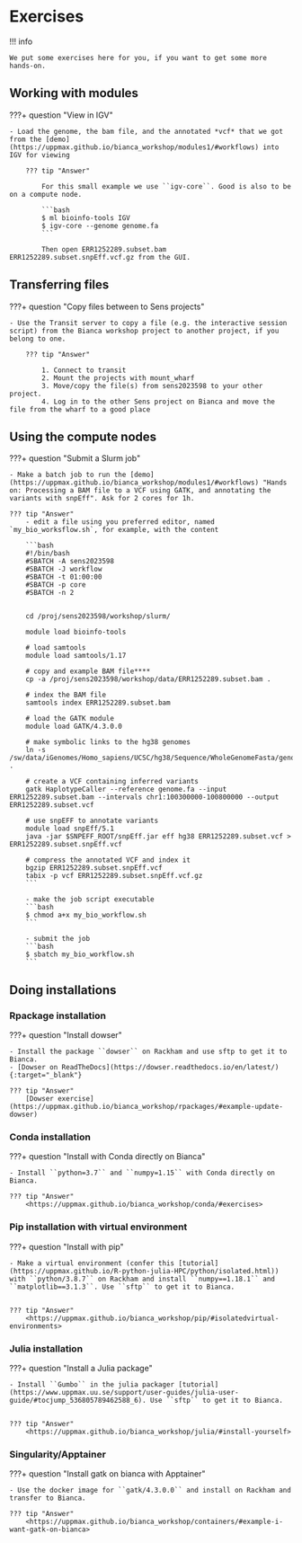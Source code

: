 # Exercises

!!! info

    We put some exercises here for you, if you want to get some more hands-on.
   

## Working with modules

???+ question "View in IGV"

  
    - Load the genome, the bam file, and the annotated *vcf* that we got from the [demo](https://uppmax.github.io/bianca_workshop/modules1/#workflows) into IGV for viewing

        ??? tip "Answer"

            For this small example we use ``igv-core``. Good is also to be on a compute node.
           
            ```bash
            $ ml bioinfo-tools IGV
            $ igv-core --genome genome.fa
            ```

            Then open ERR1252289.subset.bam ERR1252289.subset.snpEff.vcf.gz from the GUI.

## Transferring files

???+ question "Copy files between to Sens projects"

    - Use the Transit server to copy a file (e.g. the interactive session script) from the Bianca workshop project to another project, if you belong to one.

        ??? tip "Answer"
           
            1. Connect to transit
            2. Mount the projects with mount_wharf
            3. Move/copy the file(s) from sens2023598 to your other project.
            4. Log in to the other Sens project on Bianca and move the file from the wharf to a good place
          
           

## Using the compute nodes

???+ question "Submit a Slurm job"

    - Make a batch job to run the [demo](https://uppmax.github.io/bianca_workshop/modules1/#workflows) "Hands on: Processing a BAM file to a VCF using GATK, and annotating the variants with snpEff". Ask for 2 cores for 1h.
   
    ??? tip "Answer"
        - edit a file using you preferred editor, named `my_bio_worksflow.sh`, for example, with the content
       
        ```bash
        #!/bin/bash
        #SBATCH -A sens2023598
        #SBATCH -J workflow
        #SBATCH -t 01:00:00
        #SBATCH -p core
        #SBATCH -n 2


        cd /proj/sens2023598/workshop/slurm/

        module load bioinfo-tools

        # load samtools
        module load samtools/1.17

        # copy and example BAM file****
        cp -a /proj/sens2023598/workshop/data/ERR1252289.subset.bam .

        # index the BAM file
        samtools index ERR1252289.subset.bam

        # load the GATK module
        module load GATK/4.3.0.0

        # make symbolic links to the hg38 genomes
        ln -s /sw/data/iGenomes/Homo_sapiens/UCSC/hg38/Sequence/WholeGenomeFasta/genome.* .

        # create a VCF containing inferred variants
        gatk HaplotypeCaller --reference genome.fa --input ERR1252289.subset.bam --intervals chr1:100300000-100800000 --output ERR1252289.subset.vcf

        # use snpEFF to annotate variants
        module load snpEff/5.1
        java -jar $SNPEFF_ROOT/snpEff.jar eff hg38 ERR1252289.subset.vcf > ERR1252289.subset.snpEff.vcf

        # compress the annotated VCF and index it
        bgzip ERR1252289.subset.snpEff.vcf
        tabix -p vcf ERR1252289.subset.snpEff.vcf.gz
        ```

        - make the job script executable
        ```bash
        $ chmod a+x my_bio_workflow.sh
        ```
       
        - submit the job
        ```bash
        $ sbatch my_bio_workflow.sh
        ```
       
## Doing installations

### Rpackage installation

???+ question "Install dowser"

    - Install the package ``dowser`` on Rackham and use sftp to get it to Bianca.
    - [Dowser on ReadTheDocs](https://dowser.readthedocs.io/en/latest/){:target="_blank"}
    
    ??? tip "Answer"
        [Dowser exercise](https://uppmax.github.io/bianca_workshop/rpackages/#example-update-dowser)

### Conda installation

???+ question "Install with Conda directly on Bianca"

    - Install ``python=3.7`` and ``numpy=1.15`` with Conda directly on Bianca.

    ??? tip "Answer"
        <https://uppmax.github.io/bianca_workshop/conda/#exercises>


### Pip installation with virtual environment

???+ question "Install with pip"

    - Make a virtual environment (confer this [tutorial](https://uppmax.github.io/R-python-julia-HPC/python/isolated.html)) with ``python/3.8.7`` on Rackham and install ``numpy==1.18.1`` and ``matplotlib==3.1.3``. Use ``sftp`` to get it to Bianca.
   

    ??? tip "Answer"
        <https://uppmax.github.io/bianca_workshop/pip/#isolatedvirtual-environments>


### Julia installation

???+ question "Install a Julia package"

    - Install ``Gumbo`` in the julia packager [tutorial](https://www.uppmax.uu.se/support/user-guides/julia-user-guide/#tocjump_536805789462588_6). Use ``sftp`` to get it to Bianca.
   

    ??? tip "Answer"
        <https://uppmax.github.io/bianca_workshop/julia/#install-yourself>


### Singularity/Apptainer

???+ question "Install gatk on bianca with Apptainer"

    - Use the docker image for ``gatk/4.3.0.0`` and install on Rackham and transfer to Bianca.

    ??? tip "Answer"
        <https://uppmax.github.io/bianca_workshop/containers/#example-i-want-gatk-on-bianca>
